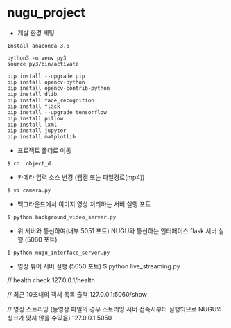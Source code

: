 # nugu_project
- 개발 환경 세팅

```
Install anaconda 3.6

python3 -m venv py3
source py3/bin/activate

pip install --upgrade pip
pip install opencv-python
pip install opencv-contrib-python
pip install dlib
pip install face_recognition
pip install flask
pip install --upgrade tensorflow
pip install pillow
pip install lxml
pip install jupyter
pip install matplotlib
```

- 프로젝트 폴더로 이동

```
$ cd  object_d
```

- 카메라 입력 소스 변경 (웹캠 또는 파일경로(mp4))

```
$ vi camera.py
```

- 백그라운드에서 이미지 영상 처리하는 서버 실행 포트

```
$ python background_video_server.py
```

- 위 서버와 통신하여(내부 5051 포트)  NUGU와 통신하는 인터페이스 flask 서버 실행 (5060 포트)

```
$ python nugu_interface_server.py
```

- 영상 뷰어 서버 실행 (5050 포트)
$ python live_streaming.py

// health check
127.0.0.1/health

// 최근 10초내의 객체 목록 출력
127.0.0.1:5060/show 

// 영상 스트리밍 (동영상 파일의 경우 스트리밍 서버 접속시부터 실행되므로 NUGU와 싱크가 맞지 않을 수있음)
127.0.0.1:5050
